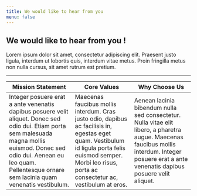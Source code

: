 ```yaml
---
title: We would like to hear from you
menu: false
---
```


## We would like to hear from you !

Lorem ipsum dolor sit amet, consectetur adipiscing elit. Praesent justo ligula, interdum ut lobortis quis, interdum vitae metus. Proin fringilla metus non nulla cursus, sit amet rutrum est pretium.

---

Mission Statement | Core Values | Why Choose Us
--- | --- | ---
Integer posuere erat a ante venenatis dapibus posuere velit aliquet. Donec sed odio dui. Etiam porta sem malesuada magna mollis euismod. Donec sed odio dui. Aenean eu leo quam. Pellentesque ornare sem lacinia quam venenatis vestibulum. | Maecenas faucibus mollis interdum. Cras justo odio, dapibus ac facilisis in, egestas eget quam. Vestibulum id ligula porta felis euismod semper. Morbi leo risus, porta ac consectetur ac, vestibulum at eros. | Aenean lacinia bibendum nulla sed consectetur. Nulla vitae elit libero, a pharetra augue. Maecenas faucibus mollis interdum. Integer posuere erat a ante venenatis dapibus posuere velit aliquet. 